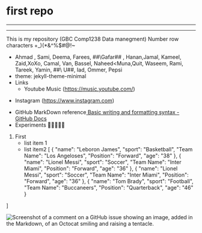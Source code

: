 


# first repo
---
---
This is my  repository
(GBC Comp1238 Data manegment) Number row characters 
 +_)(*&^%$#@!~
 - Ahmad , Sami, Deema, Farees, \#\#\Gafar## , Hanan,Jamal, Kameel, Zaid,XoXo, Camal, Van, Bassel, Naheed<Muna,Quit, Waseem, Rami, Tareek, Yamin, \#\#\ U##, Iad, Ommer, Pepsi
- theme: jekyll-theme-minimal
- Links
  - Youtube Music (https://music.youtube.com/)
* Instagram
(https://www.instagram.com)
 - GitHub MarkDown reference[ Basic writing and formatting syntax  - GitHub Docs](https://docs.github.com/en/get-started/writing-on-github/getting-started-with-writing-and-formatting-on-github/basic-writing-and-formatting-syntax)
- Experiments
🎃🙌🙌🙌🙌
1. First 
   -  list item 1
     -  list item2
[
  {
    "name": "Leboron James",
    "sport": "Basketball",
    "Team Name": "Los Angeloses",
    "Position": "Forward",
    "age": "38"
  },
  {
    "name": "Lionel Messi",
    "sport": "Soccer",
    "Team Name": "Inter Miami",
    "Position": "Forward",
    "age": "36"
  },
  {
    "name": "Lionel Messi",
    "sport": "Soccer",
    "Team Name": "Inter Miami",
    "Position": "Forward",
    "age": "36" 
  },
  {
    "name": "Tom Brady",
    "sport": "Football",
    "Team Name": "Buccaneers",
    "Position": "Quarterback",
    "age": "46" 
  }
  
]  

![Screenshot of a comment on a GitHub issue showing an image, added in the Markdown, of an Octocat smiling and raising a tentacle.](https://myoctocat.com/assets/images/base-octocat.svg)

